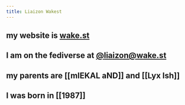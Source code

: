 ```yaml
---
title: Liaizon Wakest
---
```


## my website is [wake.st](https://wake.st)
## I am on the fediverse at [@liaizon@wake.st](https://social.wake.st/@liaizon)
## my parents are [[mIEKAL aND]] and [[Lyx Ish]]
## I was born in [[1987]]
##
